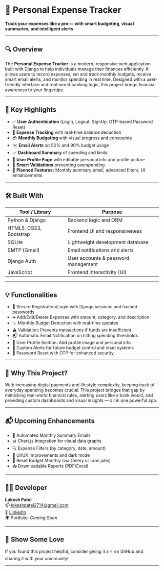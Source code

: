 # 💼 Personal Expense Tracker

**Track your expenses like a pro — with smart budgeting, visual summaries, and intelligent alerts.**

---

## 🔍 Overview

The **Personal Expense Tracker** is a modern, responsive web application built with Django to help individuals manage their finances efficiently. It allows users to record expenses, set and track monthly budgets, receive smart email alerts, and monitor spending in real time. Designed with a user-friendly interface and real-world banking logic, this project brings financial awareness to your fingertips.

---

## 🌟 Key Highlights

- ✅ **User Authentication** (Login, Logout, SignUp, OTP-based Password Reset)
- 🧾 **Expense Tracking** with real-time balance deduction
- 💳 **Monthly Budgeting** with visual progress and constraints
- ✉️ **Email Alerts** on 50% and 90% budget usage
- 📈 **Dashboard Summary** of spending and limits
- 👤 **User Profile Page** with editable personal info and profile picture
- 🔄 **Smart Validations** preventing overspending
- 🧠 **Planned Features:** Monthly summary email, advanced filters, UI enhancements

---

## 🛠 Built With

| Tool / Library       | Purpose                                 |
|----------------------|------------------------------------------|
| Python & Django      | Backend logic and ORM                   |
| HTML5, CSS3, Bootstrap | Frontend UI and responsiveness         |
| SQLite               | Lightweight development database         |
| SMTP (Gmail)         | Email notifications and alerts           |
| Django Auth          | User accounts & password management      |
| JavaScript           | Frontend interactivity (UI)              |

---

## 💡 Functionalities

- 🔐 Secure Registration/Login with Django sessions and hashed passwords
- ➕ Add/Edit/Delete Expenses with amount, category, and description
- 📉 Monthly Budget Deduction with real-time updates
- ⚠️ Validation: Prevents transactions if funds are insufficient
- 📬 Automatic Email Notification on hitting spending thresholds
- 👤 User Profile Section: Add profile image and personal info
- 🔔 Custom Alerts for future budget control and reset systems
- 🔑 Password Reset with OTP for enhanced security

---

## 📌 Why This Project?

With increasing digital payments and lifestyle complexity, keeping track of everyday spending becomes crucial. This project bridges that gap by mimicking real-world financial rules, alerting users like a bank would, and providing custom dashboards and visual insights — all in one powerful app.

---

## 📬 Upcoming Enhancements

- 📧 Automated Monthly Summary Emails
- 📊 Chart.js Integration for visual data graphs
- 🔍 Expense Filters (by category, date, amount)
- 🎨 UI/UX Improvements and dark mode
- 🔄 Reset Budget Monthly (via Celery or cron jobs)
- 📥 Downloadable Reports (PDF/Excel)

---

## 👨‍💻 Developer

**Lokesh Patel**  
📫 [lokeshpatel2714@gmail.com](mailto:lokeshpatel2714@gmail.com)  
🔗 [LinkedIn](https://www.linkedin.com/in/lokesh27patel)  
🌍 Portfolio: *Coming Soon*

---

## 🌟 Show Some Love

If you found this project helpful, consider giving it a ⭐ on GitHub and sharing it with your community!

---
